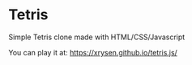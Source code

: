 # Tetris

Simple Tetris clone made with HTML/CSS/Javascript

You can play it at:
https://xrysen.github.io/tetris.js/